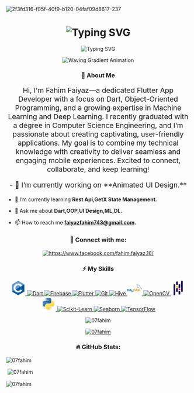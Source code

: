 ![2f3fd316-f05f-40f9-b120-04faf09d8617-237](https://github.com/user-attachments/assets/4d850372-3a89-483a-89c7-e2f258012594)
<!DOCTYPE html>
<html lang="en">
<head>
  <meta charset="UTF-8">
  <meta name="viewport" content="width=device-width, initial-scale=1.0">
</head>
<body>
  <!-- Main Header with Typing Animation -->
  <h1 align="center">
    <img src="https://readme-typing-svg.herokuapp.com?font=JetBrains+Mono&size=30&duration=3000&pause=800&color=9B5DE5&center=true&vCenter=true&width=550&lines=Hi+there!+I'm+Fahim+Faiyaz+%F0%9F%91%8B" 
         alt="Typing SVG" 
         style="display: inline-block; animation: bounceIn 2s;" />
  </h1>

  <!-- Typing Animation for Profession -->
  <p align="center">
    <img src="https://readme-typing-svg.herokuapp.com?font=JetBrains+Mono&size=25&duration=3000&pause=800&color=00BBF9&center=true&vCenter=true&width=600&height=50&lines=Flutter+UI+Designer;GetX+State+Management+Learner;Responsive+UI+Specialist;AI+ML+%26+DL+Enthusiast;Let's+Build+Something+Great!" 
         alt="Typing SVG" 
         style="display: inline-block; animation: fadeInDown 2s;" />
  </p>

  <!-- Gradient Animation under Header -->
  <p align="center">
    <img src="https://capsule-render.vercel.app/api?type=waving&color=0:9B5DE5,100:00BBF9&height=100&section=header&animation=fadeIn" 
         alt="Waving Gradient Animation"
         style="display: inline-block; animation: bounceInDown 3s;" />
  </p>
</body>
</html>



<!-- Fancy Badges Section with Animation -->
<h3 align="center">🚀 About Me</h3>
<!-- About Me Text with Fade In Effect -->
<p align="center" style="font-size: 1.2rem; animation: fadeInUp 2s;">
  Hi, I'm Fahim Faiyaz—a dedicated Flutter App Developer with a focus on Dart, Object-Oriented Programming, and a growing expertise in Machine Learning and Deep Learning. I recently graduated with a degree in Computer Science Engineering, and I’m passionate about creating captivating, user-friendly applications. My goal is to combine my technical knowledge with creativity to deliver seamless and engaging mobile experiences. Excited to connect, collaborate, and keep learning!


<p align="center" style="font-size: 1.2rem; animation: fadeInUp 2.5s;">
- 🔭 I’m currently working on **Animated UI Design.**

- 🌱 I’m currently learning **Rest Api,GetX State Management.**

- 💬 Ask me about **Dart,OOP,UI Design,ML,DL.**

- 📫 How to reach me **faiyazfahim743@gmail.com.**

<h3 align="center">💼 Connect with me:</h3>
<p align="center">
<a href="https://fb.com/https://www.facebook.com/fahim.faiyaz.16/" target="blank"><img align="center" src="https://raw.githubusercontent.com/rahuldkjain/github-profile-readme-generator/master/src/images/icons/Social/facebook.svg" alt="https://www.facebook.com/fahim.faiyaz.16/" height="30" width="40" /></a>
</p>

<h3 align="center">⚡ My Skills</h3>
<p align="center">
  <a href="https://www.cprogramming.com/" target="_blank" rel="noreferrer">
    <img src="https://raw.githubusercontent.com/devicons/devicon/master/icons/c/c-original.svg" alt="C" width="40" height="40"/>
  </a>
  <a href="https://dart.dev" target="_blank" rel="noreferrer">
    <img src="https://www.vectorlogo.zone/logos/dartlang/dartlang-icon.svg" alt="Dart" width="40" height="40"/>
  </a>
  <a href="https://firebase.google.com/" target="_blank" rel="noreferrer">
    <img src="https://www.vectorlogo.zone/logos/firebase/firebase-icon.svg" alt="Firebase" width="40" height="40"/>
  </a>
  <a href="https://flutter.dev" target="_blank" rel="noreferrer">
    <img src="https://www.vectorlogo.zone/logos/flutterio/flutterio-icon.svg" alt="Flutter" width="40" height="40"/>
  </a>
  <a href="https://git-scm.com/" target="_blank" rel="noreferrer">
    <img src="https://www.vectorlogo.zone/logos/git-scm/git-scm-icon.svg" alt="Git" width="40" height="40"/>
  </a>
  <a href="https://hive.apache.org/" target="_blank" rel="noreferrer">
    <img src="https://www.vectorlogo.zone/logos/apache_hive/apache_hive-icon.svg" alt="Hive" width="40" height="40"/>
  </a>
  <a href="https://www.mysql.com/" target="_blank" rel="noreferrer">
    <img src="https://raw.githubusercontent.com/devicons/devicon/master/icons/mysql/mysql-original-wordmark.svg" alt="MySQL" width="40" height="40"/>
  </a>
  <a href="https://opencv.org/" target="_blank" rel="noreferrer">
    <img src="https://www.vectorlogo.zone/logos/opencv/opencv-icon.svg" alt="OpenCV" width="40" height="40"/>
  </a>
  <a href="https://pandas.pydata.org/" target="_blank" rel="noreferrer">
    <img src="https://raw.githubusercontent.com/devicons/devicon/master/icons/pandas/pandas-original.svg" alt="Pandas" width="40" height="40"/>
  </a>
  <a href="https://www.python.org" target="_blank" rel="noreferrer">
    <img src="https://raw.githubusercontent.com/devicons/devicon/master/icons/python/python-original.svg" alt="Python" width="40" height="40"/>
  </a>
  <a href="https://scikit-learn.org/" target="_blank" rel="noreferrer">
    <img src="https://upload.wikimedia.org/wikipedia/commons/0/05/Scikit_learn_logo_small.svg" alt="Scikit-Learn" width="40" height="40"/>
  </a>
  <a href="https://seaborn.pydata.org/" target="_blank" rel="noreferrer">
    <img src="https://seaborn.pydata.org/_images/logo-mark-lightbg.svg" alt="Seaborn" width="40" height="40"/>
  </a>
  <a href="https://www.tensorflow.org" target="_blank" rel="noreferrer">
    <img src="https://www.vectorlogo.zone/logos/tensorflow/tensorflow-icon.svg" alt="TensorFlow" width="40" height="40"/>
  </a>
</p>

<p align="center"> <img src="https://komarev.com/ghpvc/?username=07fahim&label=Profile%20views&color=0e75b6&style=flat" alt="07fahim" /> </p>

<p align="center"> <a href="https://github.com/ryo-ma/github-profile-trophy"><img src="https://github-profile-trophy.vercel.app/?username=07fahim" alt="07fahim" /></a> </p>

<h3 align="center">🔥 GitHub Stats:</h3>
<p><img align="center" src="https://github-readme-stats.vercel.app/api/top-langs?username=07fahim&show_icons=true&locale=en&layout=compact" alt="07fahim" /></p>

<p>&nbsp;<img align="center" src="https://github-readme-stats.vercel.app/api?username=07fahim&show_icons=true&locale=en" alt="07fahim" /></p>

<p><img align="center" src="https://github-readme-streak-stats.herokuapp.com/?user=07fahim&" alt="07fahim" /></p>

